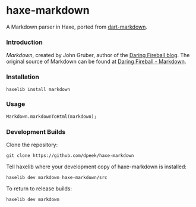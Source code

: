 
haxe-markdown
=============
A Markdown parser in Haxe, ported from [dart-markdown](https://github.com/dpeek/dart-markdown).

### Introduction

_Markdown_, created by John Gruber, author of the [Daring Fireball blog](http://daringfireball.net). The original source of Markdown can be found at [Daring Fireball - Markdown](http://daringfireball.net/projects/markdown).

### Installation

    haxelib install markdown

###  Usage

```haxe
Markdown.markdownToHtml(markdown);
```

### Development Builds

Clone the repository:

    git clone https://github.com/dpeek/haxe-markdown

Tell haxelib where your development copy of haxe-markdown is installed:

    haxelib dev markdown haxe-markdown/src

To return to release builds:

    haxelib dev markdown
